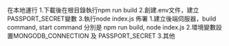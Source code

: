在本地運行
  1.下載後在根目錄執行npm run build
  2.創建.env文件，建立PASSPORT_SECRET變數
  3.執行node index.js
佈署
  1.建立後端伺服器，build command, start command 分別是 npm run build, node index.js
  2.環境變數設置MONGODB_CONNECTION 及 PASSPORT_SECRET
  3.其他
